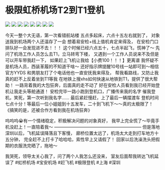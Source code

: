 # 极限虹桥机场T2到T1登机

![](img/6a088f59-b270-4b28-8793-79d3bf49a8af.jpg)
![](img/5f33cbde-3cef-45bf-9b80-cbb4255a24f8.jpg)
![](img/f8c6db74-c3f4-4446-b0e8-43281f14986c.jpg)
![](img/a8c6a456-6c78-43a7-ac10-84f7d9e1026d.jpg)
![](img/be10890d-a0ad-44cf-b705-086d8d50ebe2.jpg)
![](img/45171cae-7de0-45c0-bd40-534c8e61cf76.jpg)
![](img/c47b55b7-254d-40a0-a1c0-3c1f6a884e67.jpg)
![](img/68d863c9-9c7f-4729-930d-215bad64d49c.jpg)

今天一整个大无语，第一次看错航站楼
五点多起床，六点十五左右就到了，
对象送我到机场两个人还温存了一会
想着易安检+线上值机肯定来得及，
在安检门口排队好一会发现进不去！！！
这个时候已经六点五十，七点半起飞，慌神了～
先问了机场工作人员怎么去T1，立马转弯下楼，
又遇到一个工作人员说来不及但是可以开车带我赶一下，
如果赶上飞机让我给【小费100！！！】更离谱
我怀疑不是机场人员，西装革履的不知道干啥～
还好指示牌提醒10号线一站即可到～相信官方YYDS
和男朋友打了个电话他也一直安抚我来得及，
帮我看路线，又防止我真的赶不上反着坐到T1等我
在地铁上搜xhs如何快速从地铁到T1，提供了很大帮助！
一路背着我的大包狂奔，后面真的走不动了
好在安检人员看到我已经开始登机让我走头等舱通道！
安检完毕一路小跑到登机口，广播传来我的名字
催我登机，笑死，第一次听到我名字……
最后紧赶慢赶，上了最后一辆摆渡车
登机时间七点十分！等最后一位小姐姐到十五发车，二十到飞机下～～真的太极限了！
《搞笑的是，还被合作方看到我在机场狂奔》
 
呜呜呜😭有一个情绪稳定，积极解决问题的对象真好，
我早上完全慌了～毕竟手机没赶上！一直陪着我～
————————————————————
但是落地深圳以后，飞机延误降落且下客慢，
廊桥位置太远了，机场太大走到打车地方十五分钟，
完全赶不上打卡了哈哈哈，索性早上又请假了！
回家以后洗澡洗头把假期的衣服洗完晒了，拖地～
 
我哭死，领导太关心我了，问了两个人我怎么还没来，
室友后面帮我转达飞机延误了
#虹桥机场 #宝安机场 #赶飞机 #极限登机 #上海 #深圳